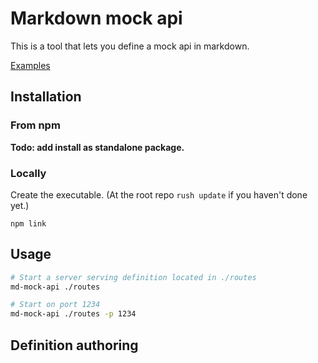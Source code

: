# Markdown mock api

This is a tool that lets you define a mock api in markdown.

[Examples](./examples)


## Installation

### From npm

**Todo: add install as standalone package.**

### Locally

Create the executable. (At the root repo `rush update` if you haven't done yet.)
```
npm link
```

## Usage

```bash
# Start a server serving definition located in ./routes
md-mock-api ./routes

# Start on port 1234
md-mock-api ./routes -p 1234
```

## Definition authoring
